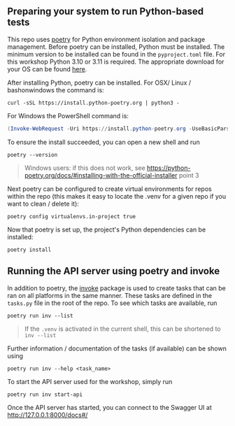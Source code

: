 ## Preparing your system to run Python-based tests

This repo uses [poetry](https://python-poetry.org/) for Python environment isolation and package management.
Before poetry can be installed, Python must be installed. The minimum version to be installed can be found in the `pyproject.toml` file.
For this workshop Python 3.10 or 3.11 is required.
The appropriate download for your OS can be found [here](https://www.python.org/downloads/).

After installing Python, poetry can be installed. For OSX/ Linux / bashonwindows the command is:

```curl
curl -sSL https://install.python-poetry.org | python3 -
```

For Windows the PowerShell command is:

```powershell
(Invoke-WebRequest -Uri https://install.python-poetry.org -UseBasicParsing).Content | py -
```

To ensure the install succeeded, you can open a new shell and run
```
poetry --version
```
> Windows users: if this does not work, see https://python-poetry.org/docs/#installing-with-the-official-installer point 3

Next poetry can be configured to create virtual environments for repos within the repo
(this makes it easy to locate the .venv for a given repo if you want to clean / delete it):
```
poetry config virtualenvs.in-project true
```
Now that poetry is set up, the project's Python dependencies can be installed:
```
poetry install
```

## Running the API server using poetry and invoke

In addition to poetry, the [invoke](http://www.pyinvoke.org/index.html) package is used to
create tasks that can be ran on all platforms in the same manner. These tasks are defined in
the `tasks.py` file in the root of the repo. To see which tasks are available, run
```
poetry run inv --list
```
> If the `.venv` is activated in the current shell, this can be shortened to `inv --list`


Further information / documentation of the tasks (if available) can be shown using
```
poetry run inv --help <task_name>
```

To start the API server used for the workshop, simply run
```
poetry run inv start-api
```
Once the API server has started, you can connect to the Swagger UI at http://127.0.0.1:8000/docs#/
